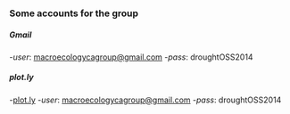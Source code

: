 ### Some accounts for the group

##### Gmail 
-_user_: macroecologycagroup@gmail.com 
-_pass_: droughtOSS2014 

##### plot.ly
-[plot.ly](https://plot.ly/)
-_user_: macroecologycagroup@gmail.com
-_pass_: droughtOSS2014 
